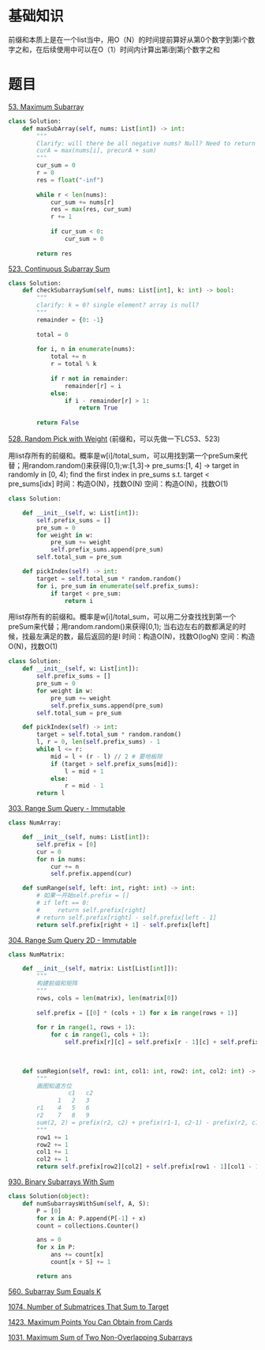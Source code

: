 # 基础知识
前缀和本质上是在一个list当中，用O（N）的时间提前算好从第0个数字到第i个数字之和，在后续使用中可以在O（1）时间内计算出第i到第j个数字之和

# 题目

[53. Maximum Subarray](https://leetcode.com/problems/maximum-subarray/)

```py
class Solution:
    def maxSubArray(self, nums: List[int]) -> int:
        """
        Clarify: will there be all negative nums? Null? Need to return the index?
        curA = max(nums[i], precurA + sum)
        """
        cur_sum = 0
        r = 0
        res = float("-inf")
        
        while r < len(nums):
            cur_sum += nums[r]
            res = max(res, cur_sum)
            r += 1
            
            if cur_sum < 0:
                cur_sum = 0
        
        return res
```

[523. Continuous Subarray Sum](https://leetcode.com/problems/continuous-subarray-sum/)

```py
class Solution:
    def checkSubarraySum(self, nums: List[int], k: int) -> bool:
        """
        clarify: k = 0? single element? array is null?
        """
        remainder = {0: -1}
        
        total = 0
        
        for i, n in enumerate(nums):
            total += n
            r = total % k
            
            if r not in remainder:
                remainder[r] = i
            else:
                if i - remainder[r] > 1:
                    return True
        
        return False
```

[528. Random Pick with Weight](https://leetcode.com/problems/random-pick-with-weight/) (前缀和，可以先做一下LC53、523)


用list存所有的前缀和。概率是w[i]/total_sum，可以用找到第一个preSum来代替；用random.random()来获得[0,1);w:[1,3]-> pre_sums:[1, 4] -> target in randomly in [0, 4); find the first index in pre_sums s.t. target < pre_sums[idx]
时间：构造O(N)，找数O(N)
空间：构造O(N)，找数O(1)
```python
class Solution:

    def __init__(self, w: List[int]):
        self.prefix_sums = []
        pre_sum = 0
        for weight in w:
            pre_sum += weight
            self.prefix_sums.append(pre_sum)
        self.total_sum = pre_sum

    def pickIndex(self) -> int:
        target = self.total_sum * random.random()
        for i, pre_sum in enumerate(self.prefix_sums):
            if target < pre_sum:
                return i
```

用list存所有的前缀和。概率是w[i]/total_sum，可以用二分查找找到第一个preSum来代替；用random.random()来获得[0,1); 当右边左右的数都满足的时候，找最左满足的数，最后返回的是l
时间：构造O(N)，找数O(logN)
空间：构造O(N)，找数O(1)
```python 
class Solution:
    def __init__(self, w: List[int]):
        self.prefix_sums = []
        pre_sum = 0
        for weight in w:
            pre_sum += weight
            self.prefix_sums.append(pre_sum)
        self.total_sum = pre_sum

    def pickIndex(self) -> int:
        target = self.total_sum * random.random()
        l, r = 0, len(self.prefix_sums) - 1
        while l <= r:
            mid = l + (r - l) // 2 # 要地板除
            if (target > self.prefix_sums[mid]):
                l = mid + 1
            else: 
                r = mid - 1
        return l
```

[303. Range Sum Query - Immutable](https://leetcode.com/problems/range-sum-query-immutable/)
```py
class NumArray:

    def __init__(self, nums: List[int]):
        self.prefix = [0]
        cur = 0
        for n in nums:
            cur += n
            self.prefix.append(cur)

    def sumRange(self, left: int, right: int) -> int:
        # 如果一开始self.prefix = []
        # if left == 0:
        #     return self.prefix[right] 
        # return self.prefix[right] - self.prefix[left - 1]
        return self.prefix[right + 1] - self.prefix[left]
```


[304. Range Sum Query 2D - Immutable](https://leetcode.com/problems/range-sum-query-2d-immutable/)

```py
class NumMatrix:

    def __init__(self, matrix: List[List[int]]):
        """
        构建前缀和矩阵
        """
        rows, cols = len(matrix), len(matrix[0])
        
        self.prefix = [[0] * (cols + 1) for x in range(rows + 1)]
        
        for r in range(1, rows + 1):
            for c in range(1, cols + 1):
                self.prefix[r][c] = self.prefix[r - 1][c] + self.prefix[r][c - 1] - self.prefix[r-  1][c - 1] + matrix[r - 1][c - 1]
        
        

    def sumRegion(self, row1: int, col1: int, row2: int, col2: int) -> int:
        """
        画图知道方位
                 c1   c2        
              1   2   3
        r1    4   5   6
        r2    7   8   9
        sum(2, 2) = prefix(r2, c2) + prefix(r1-1, c2-1) - prefix(r2, c1-1) - prefix(r1-1, c2) 
        """
        row1 += 1
        row2 += 1
        col1 += 1
        col2 += 1
        return self.prefix[row2][col2] + self.prefix[row1 - 1][col1 - 1] - self.prefix[row1 - 1][col2] - self.prefix[row2][col1 - 1]

```


[930. Binary Subarrays With Sum](https://leetcode.com/problems/binary-subarrays-with-sum/)

```py
class Solution(object):
    def numSubarraysWithSum(self, A, S):
        P = [0]
        for x in A: P.append(P[-1] + x)
        count = collections.Counter()

        ans = 0
        for x in P:
            ans += count[x]
            count[x + S] += 1

        return ans
```

[560. Subarray Sum Equals K](https://leetcode.com/problems/subarray-sum-equals-k/)


[1074. Number of Submatrices That Sum to Target](https://leetcode.com/problems/number-of-submatrices-that-sum-to-target/)


[1423. Maximum Points You Can Obtain from Cards](https://leetcode.com/problems/maximum-points-you-can-obtain-from-cards/)


[1031. Maximum Sum of Two Non-Overlapping Subarrays](https://leetcode.com/problems/maximum-sum-of-two-non-overlapping-subarrays/)



